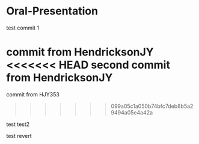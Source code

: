 # Oral-Presentation

test commit 1

commit from HendricksonJY
<<<<<<< HEAD
second commit from HendricksonJY
=======

commit from HJY353
>>>>>>> 099a05c1a050b74bfc7deb8b5a29494a05e4a42a

test
test2

test revert